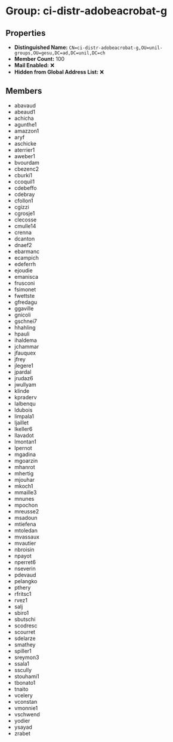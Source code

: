 # Group: ci-distr-adobeacrobat-g

## Properties

- **Distinguished Name:** `CN=ci-distr-adobeacrobat-g,OU=unil-groups,OU=gesu,DC=ad,DC=unil,DC=ch`
- **Member Count:** 100
- **Mail Enabled:** ❌
- **Hidden from Global Address List:** ❌

## Members

- abavaud
- abeaud1
- achicha
- agunthe1
- amazzon1
- aryf
- aschicke
- aterrier1
- aweber1
- bvourdam
- cbezenc2
- cburki1
- ccoquil1
- cdebeffo
- cdebray
- cfollon1
- cgizzi
- cgrosje1
- clecosse
- cmulle14
- crenna
- dcanton
- dnaef2
- ebarmanc
- ecampich
- edeferrh
- ejoudie
- emanisca
- frusconi
- fsimonet
- fwettste
- gfredagu
- ggaville
- gnicoli
- gschnei7
- hhahling
- hpauli
- ihaldema
- jchammar
- jfauquex
- jfrey
- jlegere1
- jpardal
- jrudaz6
- jwullyam
- klinde
- kpraderv
- lalbenqu
- ldubois
- limpala1
- ljaillet
- lkeller6
- llavadot
- lmontan1
- lpernot
- mgadina
- mgoarzin
- mhanrot
- mhertig
- mjouhar
- mkoch1
- mmaille3
- mnunes
- mpochon
- mreusse2
- msadoun
- mtiefena
- mtoledan
- mvassaux
- mvautier
- nbroisin
- npayot
- nperret6
- nseverin
- pdevaud
- pelangko
- pthery
- rfritsc1
- rvez1
- salj
- sbiro1
- sbutschi
- scodresc
- scourret
- sdelarze
- smathey
- spiller1
- sreymon3
- ssala1
- sscully
- stouhami1
- tbonato1
- tnaito
- vcelery
- vconstan
- vmonnie1
- vschwend
- yodier
- ysayad
- zrabet

